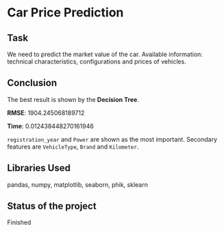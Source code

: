 # Car Price Prediction

## Task
We need to predict the market value of the car. Available information: technical characteristics, configurations and prices of vehicles.

## Conclusion
The best result is shown by the **Decision Tree**.

**RMSE**: 1904.245068189712

**Time**: 0.012438448270161946

`registration_year` and `Power` are shown as the most important. Secondary features are `VehicleType`, `Brand` and `Kilometer`.


## Libraries Used
pandas, numpy, matplotlib, seaborn, phik, sklearn

## Status of the project
Finished
